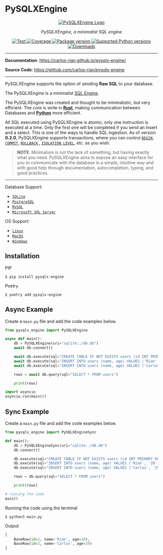 # PySQLXEngine

<p align="center">
  <a href="/"><img src="https://carlos-rian.github.io/pysqlx-engine/img/logo-text3.png" alt="PySQLXEngine Logo"></a>
</p>
<p align="center">
    <em>PySQLXEngine, a minimalist SQL engine</em>
</p>

<p align="center">
<a href="https://github.com/carlos-rian/pysqlx-engine/actions?query=workflow%3ATest+event%3Apush+branch%3Amain" target="_blank">
    <img src="https://github.com/carlos-rian/pysqlx-engine/workflows/Test/badge.svg?event=push&branch=main" alt="Test">
</a>
<a href="https://app.codecov.io/gh/carlos-rian/pysqlx-engine" target="_blank">
    <img src="https://img.shields.io/codecov/c/github/carlos-rian/pysqlx-engine?color=%2334D058" alt="Coverage">
</a>
<a href="https://pypi.org/project/pysqlx-engine" target="_blank">
    <img src="https://img.shields.io/pypi/v/pysqlx-engine?color=%2334D058&label=pypi%20package" alt="Package version">
</a>
<a href="https://pypi.org/project/pysqlx-engine" target="_blank">
    <img src="https://img.shields.io/pypi/pyversions/pysqlx-engine.svg?color=%2334D058" alt="Supported Python versions">
</a>
<a href="https://pepy.tech/project/pysqlx-engine" target="_blank">
    <img src="https://static.pepy.tech/personalized-badge/pysqlx-engine?period=total&units=international_system&left_color=grey&right_color=%2334D058&left_text=Downloads" alt="Downloads">
</a>
</p>

---

**Documentation**: <a href="https://carlos-rian.github.io/pysqlx-engine/" target="_blank">https://carlos-rian.github.io/pysqlx-engine/</a>

**Source Code**: <a href="https://github.com/carlos-rian/pysqlx-engine" target="_blank">https://github.com/carlos-rian/pysqlx-engine</a>

---

PySQLXEngine supports the option of sending **Raw SQL** to your database.

The PySQLXEngine is a minimalist [SQL Engine](https://github.com/carlos-rian/pysqlx-engine).

The PySQLXEngine was created and thought to be minimalistic, but very efficient. The core is write in [**Rust**](https://www.rust-lang.org), making communication between Databases and [**Python**](https://python-poetry.org) more efficient.

All SQL executed using PySQLXEngine is atomic; only one instruction is executed at a time. Only the first one will be completed if you send an Insert and a select. This is one of the ways to handle SQL ingestion. As of version **0.2.0**, PySQLXEngine supports transactions, where you can control [`BEGIN`](https://learn.microsoft.com/en-us/sql/t-sql/language-elements/begin-end-transact-sql?view=sql-server-ver16), [`COMMIT`](https://www.geeksforgeeks.org/difference-between-commit-and-rollback-in-sql), [ `ROLLBACK` ](https://www.geeksforgeeks.org/difference-between-commit-and-rollback-in-sql), [`ISOLATION LEVEL`](https://levelup.gitconnected.com/understanding-isolation-levels-in-a-database-transaction-af78aea3f44), etc. as you wish.


> **NOTE**:
    Minimalism is not the lack of something, but having exactly what you need.
    PySQLXEngine aims to expose an easy interface for you to communicate with the database in a simple, intuitive way and with good help through documentation, autocompletion, typing, and good practices.
---

Database Support:

* [`SQLite`](https://www.sqlite.org/index.html)
* [`PostgreSQL`](https://www.postgresql.org/)
* [`MySQL`](https://www.mysql.com/)
* [`Microsoft SQL Server`](https://www.microsoft.com/sql-server)

OS Support:

* [`Linux`](https://pt.wikipedia.org/wiki/Linux)
* [`MacOS`](https://pt.wikipedia.org/wiki/Macos)
* [`Windows`](https://pt.wikipedia.org/wiki/Microsoft_Windows)


## Installation


PIP

```console
$ pip install pysqlx-engine
```

Poetry

```console
$ poetry add pysqlx-engine
```

## Async Example

Create a `main.py` file and add the code examples below.

```python
from pysqlx_engine import PySQLXEngine

async def main():
    db = PySQLXEngine(uri="sqlite:./db.db")
    await db.connect()

    await db.execute(sql="CREATE TABLE IF NOT EXISTS users (id INT PRIMARY KEY, name TEXT, age INT)")
    await db.execute(sql="INSERT INTO users (name, age) VALUES ('Rian', '28')")
    await db.execute(sql="INSERT INTO users (name, age) VALUES ('Carlos', '29')")

    rows = await db.query(sql="SELECT * FROM users")

    print(rows)

import asyncio
asyncio.run(main())
```

## Sync Example

Create a `main.py` file and add the code examples below.

```python
from pysqlx_engine import PySQLXEngineSync

def main():
    db = PySQLXEngineSync(uri="sqlite:./db.db")
    db.connect()

    db.execute(sql="CREATE TABLE IF NOT EXISTS users (id INT PRIMARY KEY, name TEXT, age INT)")
    db.execute(sql="INSERT INTO users (name, age) VALUES ('Rian', '28')")
    db.execute(sql="INSERT INTO users (name, age) VALUES ('Carlos', '29')")

    rows = db.query(sql="SELECT * FROM users")

    print(rows)

# running the code
main()
```

Running the code using the terminal


```console
$ python3 main.py
```
Output

```python
[
    BaseRow(id=1, name='Rian', age=28),  
    BaseRow(id=2, name='Carlos', age=29)
]
```
